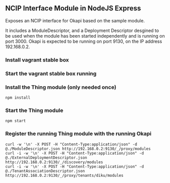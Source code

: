 ## NCIP Interface Module in NodeJS Express

Exposes an NCIP interface for Okapi based on the sample module.

It includes a ModuleDescriptor, and a Deployment Descriptor desgined to be used when the module has been started independently and is running on port 3000. Okapi is expected to be running on port 9130, on the IP address 192.168.0.2.


### Install vagrant stable box
### Start the vagrant stable box running
### Install the Thing module (only needed once)
```
npm install
```
### Start the Thing module
```
npm start
```
### Register the running Thing module with the running Okapi
```
curl -w '\n' -X POST -H "Content-Type:application/json" -d @./ModuleDescriptor.json http://192.168.0.2:9130/_/proxy/modules
curl -i -w '\n' -X POST -H "Content-Type:application/json" -d @./ExternalDeploymentDescriptor.json http://192.168.0.2:9130/_/discovery/modules
curl -i -w '\n' -X POST -H "Content-Type:application/json" -d @./TenantAssociationDescriptor.json http://192.168.0.2:9130/_/proxy/tenants/diku/modules
```


